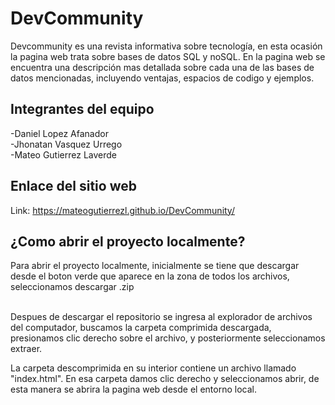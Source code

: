 <h1> DevCommunity </h1>

Devcommunity es una revista informativa sobre tecnología, en esta ocasión la pagina web trata sobre bases de datos SQL y noSQL. En la pagina web 
se encuentra una descripción mas detallada sobre cada una de las bases de datos mencionadas, incluyendo ventajas, espacios de codigo y ejemplos.

<h2> Integrantes del equipo </h2>

-Daniel Lopez Afanador <br>
-Jhonatan Vasquez Urrego <br>
-Mateo Gutierrez Laverde <br>

<h2> Enlace del sitio web </h2>

Link: https://mateogutierrezl.github.io/DevCommunity/

<h2>¿Como abrir el proyecto localmente?</h2>
Para abrir el proyecto localmente, inicialmente se tiene que descargar desde el boton verde que aparece en la zona de todos los archivos, seleccionamos descargar .zip <br><br>

Despues de descargar el repositorio se ingresa al explorador de archivos del computador, buscamos la carpeta comprimida descargada, presionamos clic derecho sobre el archivo, y 
posteriormente seleccionamos extraer. <br>

La carpeta descomprimida en su interior contiene un archivo llamado "index.html". En esa carpeta damos clic derecho y seleccionamos abrir, de esta manera se abrira la pagina web desde el entorno local.
